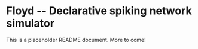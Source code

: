 # Floyd -- Declarative spiking network simulator

This is a placeholder README document. More to come!

